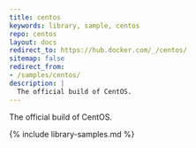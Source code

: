 ```yaml
---
title: centos
keywords: library, sample, centos
repo: centos
layout: docs
redirect_to: https://hub.docker.com/_/centos/
sitemap: false
redirect_from:
- /samples/centos/
description: |
  The official build of CentOS.
---
```


The official build of CentOS.


{% include library-samples.md %}

